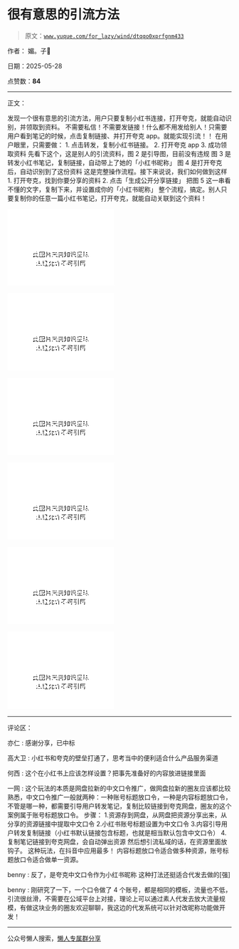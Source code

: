 # 很有意思的引流方法

> 原文：[`www.yuque.com/for_lazy/wind/dtqqo0xprfgnm433`](https://www.yuque.com/for_lazy/wind/dtqqo0xprfgnm433)

作者： 媚。子

日期：2025-05-28

点赞数：**84**

* * *

正文：

发现一个很有意思的引流方法，用户只要复制小红书连接，打开夸克，就能自动识别，并领取到资料。
不需要私信！不需要发链接！什么都不用发给别人！只需要用户看到笔记的时候，点击复制链接、并打开夸克 app。就能实现引流！！ 在用户眼里，只需要做： 1. 点击转发，复制小红书链接。 2. 打开夸克 app 3. 成功领取资料 先看下这个，这是别人的引流资料，图 2 是引导图，目前没有违规
图 3 是转发小红书笔记，复制链接，自动带上了她的「小红书昵称」 图 4 是打开夸克后，自动识别到了这份资料 这是完整操作流程。接下来说说，我们如何做到这样 1. 打开夸克，找到你要分享的资料 2. 点击「生成公开分享链接」 把图 5 这一串看不懂的文字，复制下来，并设置成你的「小红书昵称」
整个流程，搞定。别人只要复制你的任意一篇小红书笔记，打开夸克，就能自动关联到这个资料！

![](img/2fea3564eb265021541662569093162d.png "None")

![](img/3983815847c859b1e115c990e48fe944.png "None")

![](img/05630aec2332686d93b8abc82c36035b.png "None")

![](img/b493c9e473eae840c334ac2c45460257.png "None")

![](img/279b04c3666678a23b0b55b8f093299d.png "None")

![](img/04ef183b7069fb70e7d06afba135a5a0.png "None")

* * *

评论区：

亦仁 : 感谢分享，已中标

高大卫 : 小红书和夸克的壁垒打通了，思考当中的便利适合什么产品服务渠道

何西 : 这个在小红书上应该怎样设置？把事先准备好的内容放进链接里面

一网 : 这个玩法的本质是网盘拉新的中文口令推广，做网盘拉新的圈友应该都比较熟悉，中文口令推广一般就两种：一种账号标题放口令，一种是内容标题放口令，不管是哪一种，都需要引导用户转发笔记，复制比较链接到夸克网盘，圈友的这个案例属于账号标题放口令。
步骤： 1.资源存到网盘，从网盘把资源分享出来，从分享的资源链接中提取中文口令 2.小红书账号标题设置为中文口令
3.内容引导用户转发复制链接（小红书默认链接包含标题，也就是相当默认包含中文口令） 4.复制笔记链接到夸克网盘，会自动弹出资源
然后想引流私域的话，在资源里面放钩子。 这种玩法，在抖音中应用最多！ 内容标题放口令适合做多种资源，账号标题放口令适合做单一资源。

benny : 反了，是夸克中文口令作为小红书昵称 这种打法还挺适合代发去做的[强]

benny : 刚研究了一下，一个口令做了 4 个账号，都是相同的模板，流量也不低，引流很丝滑，不需要在公域平台上对接，理论上可以通过素人代发去放大流量规模，有做这块业务的圈友欢迎聊聊，我这边的代发系统可以针对改昵称功能做开发！

* * *

公众号懒人搜索，[懒人专属群分享](https://lazybook.fun/#/blog/group)